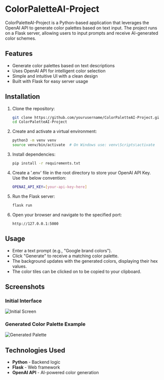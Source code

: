 # ColorPaletteAI-Project

ColorPaletteAI-Project is a Python-based application that leverages the OpenAI API to generate color palettes based on text input. The project runs on a Flask server, allowing users to input prompts and receive AI-generated color schemes.

## Features
- Generate color palettes based on text descriptions
- Uses OpenAI API for intelligent color selection
- Simple and intuitive UI with a clean design
- Built with Flask for easy server usage

## Installation

1. Clone the repository:
   ```sh
   git clone https://github.com/yourusername/ColorPaletteAI-Project.git
   cd ColorPaletteAI-Project
   ```

2. Create and activate a virtual environment:
   ```sh
   python3 -m venv venv
   source venv/bin/activate  # On Windows use: venv\Scripts\activate
   ```

3. Install dependencies:
   ```sh
   pip install -r requirements.txt
   ```

4. Create a '.env' file in the root directory to store your OpenAI API Key. Use the below convention:
   ```sh
   OPENAI_API_KEY=[your-api-key-here]
   ```

7. Run the Flask server:
   ```sh
   flask run
   ```

8. Open your browser and navigate to the specified port:
   ```
   http://127.0.0.1:5000
   ```

## Usage

- Enter a text prompt (e.g., "Google brand colors").
- Click "Generate" to receive a matching color palette.
- The background updates with the generated colors, displaying their hex values.
- The color tiles can be clicked on to be copied to your clipboard.

## Screenshots

### Initial Interface
![Initial Screen](Screenshot%202025-03-21%20at%208.59.51%E2%80%AFPM.png)

### Generated Color Palette Example
![Generated Palette](Screenshot%202025-03-21%20at%209.00.06%E2%80%AFPM.png)

## Technologies Used
- **Python** - Backend logic
- **Flask** - Web framework
- **OpenAI API** - AI-powered color generation
